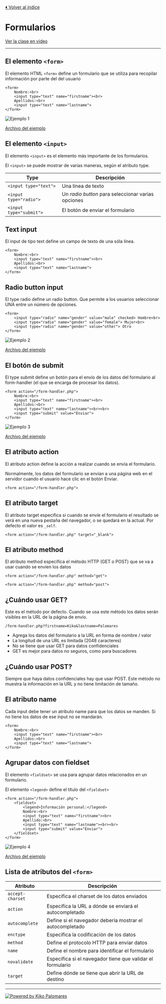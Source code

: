 [⏴ Volver al índice](../../README.md#índice-del-curso)

# Formularios

[Ver la clase en vídeo](https://kikopalomares.com/clases/que-son-y-como-crear-formularios-en-html)

_____

## El elemento `<form>`

El elemento HTML `<form>` define un formulario que se utiliza para recopilar información por parte del del usuario

    <form>
        Nombre:<br>
        <input type="text" name="firstname"><br>
        Apellidos:<br>
        <input type="text" name="lastname">
    </form>

![Ejemplo 1](../../img/2.1_ejemplo_1.png)

[Archivo del ejemplo](../../ejemplos/2.1_ejemplo_1.html)

## El elemento `<input>`

El elemento `<input>` es el elemento más importante de los formularios.

El `<input>` se puede mostrar de varias maneras, según el atributo type.

| Type | Descripción |
|---|---|
| `<input type="text">` | Una línea de texto  |
| `<input type="radio">` | Un *radio button* para seleccionar varias opciones |
| `<input type="submit">` | El botón de enviar el formulario |

## Text input

El input de tipo text define un campo de texto de una sóla línea.

    <form>
        Nombre:<br>
        <input type="text" name="firstname"><br>
        Apellidos:<br>
        <input type="text" name="lastname">
    </form>

## Radio button input

El type radio define un radio button. Que permite a los usuarios seleccionar UNA entre un número de opciones.

    <form>
        <input type="radio" name="gender" value="male" checked> Hombre<br>
        <input type="radio" name="gender" value="female"> Mujer<br>
        <input type="radio" name="gender" value="other"> Otro
    </form>

![Ejemplo 2](../../img/2.1_ejemplo_2.png)

[Archivo del ejemplo](../../ejemplos/2.1_ejemplo_2.html)

## El botón de submit
El type submit define un botón para el envío de los datos del formulario al form-handler (el que se encarga de procesar los datos).

    <form action="/form-handler.php">
        Nombre:<br>
        <input type="text" name="firstname"><br>
        Apellidos:<br>
        <input type="text" name="lastname"><br><br>
        <input type="submit" value="Enviar">
    </form>

![Ejemplo 3](../../img/2.1_ejemplo_3.png)

[Archivo del ejemplo](../../ejemplos/2.1_ejemplo_3.html)

## El atributo action

El atributo action define la acción a realizar cuando se envía el formulario.

Normalmente, los datos del formulario se envían a una página web en el servidor cuando el usuario hace clic en el botón Enviar.

    <form action="/form-handler.php">

## El atributo target

El atributo target especifica si cuando se envíe el formulario el resultado se verá en una nueva pestaña del navegador, o se quedará en la actual. Por defecto el valor es `_self`.

    <form action="/form-handler.php" target="_blank">

## El atributo method

El atributo method especifica el método HTTP (GET o POST) que se va a usar cuando se envíen los datos

    <form action="/form-handler.php" method="get">

    <form action="/form-handler.php" method="post">

## ¿Cuándo usar GET?

Este es el método por defecto. Cuando se usa este método los datos serán visibles en la URL de la página de envío.

    /form-handler.php?firstname=Kiko&lastname=Palomares

- Agrega los datos del formulario a la URL en forma de nombre / valor
- La longitud de una URL es limitada (2048 caracteres)
- No se tiene que usar GET para datos confidenciales
- GET es mejor para datos no seguros, como para buscadores

## ¿Cuándo usar POST?

Siempre que haya datos confidenciales hay que usar POST. Este método no muestra la información en la URL y no tiene limitación de tamaño.

## El atributo name
Cada input debe tener un atributo name para que los datos se manden. Si no tiene los datos de ese input no se mandarán.

    <form>
        Nombre:<br>
        <input type="text" name="firstname"><br>
        Apellidos:<br>
        <input type="text" name="lastname">
    </form>

## Agrupar datos con fieldset
El elemento `<fieldset>` se usa para agrupar datos relacionados en un formulario.

El elemento `<legend>` define el título del `<fieldset>`

    <form action="/form-handler.php">
        <fieldset>
            <legend>Información personal:</legend>
            Nombre:<br>
            <input type="text" name="firstname"><br>
            Apellido:<br>
            <input type="text" name="lastname"><br><br>
            <input type="submit" value="Enviar">
        </fieldset>
    </form>

![Ejemplo 4](../../img/2.1_ejemplo_4.png)

[Archivo del ejemplo](../../ejemplos/2.1_ejemplo_4.html)

## Lista de atributos del `<form>`

| Atributo | Descripción |
|------|-----------|
| `accept-charset` | Especifica el charset de los datos enviados |
| `action` | Especifica la URL a dónde se enviará el autocompletado |
| `autocomplete` | Define si el navegador debería mostrar el autocompletado |
| `enctype` | Especifica la codificación de los datos |
| `method` | Define el protocolo HTTP para enviar datos |
| `name` | Define el nombre para identificar el formulario |
| `novalidate` | Especifica si el navegador tiene que validar el formulario |
| `target` | Define dónde se tiene que abrir la URL de destino |

------------
[![Powered by Kiko Palomares](https://img.shields.io/badge/-Powered%20by%20Kiko%20Palomares-red)](https://kikopalomares.com/)